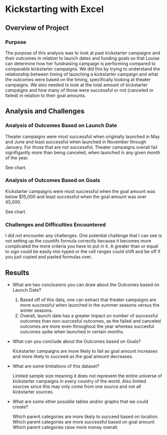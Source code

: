 # Kickstarting with Excel

## Overview of Project

### Purpose

The purpose of this analysis was to look at past kickstarter campaigns and their outcomes in relation to launch dates and funding goals so that Louise can determine how her fundraising campaign is performing compared to comparable kickstarter campaigns. We did this by trying to understand the relationship between timing of launching a kickstarter campaign and what the outcomes were based on the timing, specifically looking at theater campaigns. We also needed to look at the total amount of kickstarter campaigns and how many of those were successful or not (canceled or failed) in relation to their goal amounts.

## Analysis and Challenges

### Analysis of Outcomes Based on Launch Date
Theater campaigns were most successful when originally launched in May and June and least successful when launched in November through January. For those that are not successful, Theater campaigns overall fail signifigantly more than being canceled, when launched in any given month of the year. 

See chart.

### Analysis of Outcomes Based on Goals
Kickstarter campaigns were most successful when the goal amount was below $15,000 and least successful when the goal amount was over 45,000. 

See chart.

### Challenges and Difficulties Encountered
I did not encounter any challenges. One potential challenge that I can see is not setting up the countifs formula correctly because it becomes more complicated the more criteria you have to put in it. A greater than or equal to sign could be easily mis-typed or the cell ranges could shift and be off if you just copied and pasted formulas over.

## Results

- What are two conclusions you can draw about the Outcomes based on Launch Date?

    1. Based off of this data, one can extract that theater campaigns are more successful when launched in        the summer seasons versus the winter seasons.
    2. Overall, launch date has a greater impact on number of successful outcomes than non-succesful              outcomes, as the failed and canceled outcomes are more even throughout the year whereas succesful          outcomes spike when launched in certain months. 

- What can you conclude about the Outcomes based on Goals?

    Kickstarter campaigns are more likely to fail as goal amount increases and more likely to succeed as       the goal amount decreases. 

- What are some limitations of this dataset?

    Limited sample size meaning it does not represent the entire universe of kickstarter campaigns in every     country of the world. Also limited sources since this may only come from one source and not all             kickstarter sources.

- What are some other possible tables and/or graphs that we could create?

    Which parent categories are more likely to succeed based on location.
    Which parent categories are more successful based on goal amount.
    Which parent categories raise more money overall.
